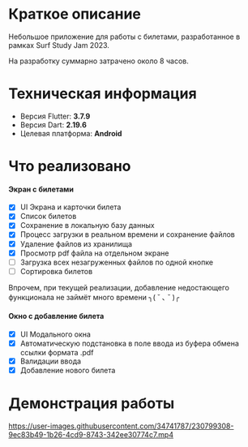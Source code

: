 # Краткое описание

Небольшое приложение для работы с билетами, разработанное в рамках Surf Study Jam 2023.

На разработку суммарно затрачено около 8 часов.

# Техническая информация

- Версия Flutter: **3.7.9**
- Версия Dart: **2.19.6**
- Целевая платформа: **Android**

# Что реализовано

#### Экран с билетами
- [x] UI Экрана и карточки билета
- [x] Список билетов
- [x] Сохранение в локальную базу данных
- [x] Процесс загрузки в реальном времени и сохранение файлов
- [x] Удаление файлов из хранилища
- [x] Просмотр pdf файла на отдельном экране
- [ ] Загрузка всех незагруженных файлов по одной кнопке
- [ ] Сортировка билетов

Впрочем, при текущей реализации, добавление недостающего функционала не займёт много времени  ╮( ˘ ､ ˘ )╭

#### Окно с добавление билета
  - [x] UI Модального окна
  - [x] Автоматическую подстановка в поле ввода из буфера обмена ссылки формата .pdf
  - [x] Валидации ввода
  - [x] Добавление нового билета

# Демонстрация работы

https://user-images.githubusercontent.com/34741787/230799308-9ec83b49-1b26-4cd9-8743-342ee30774c7.mp4


